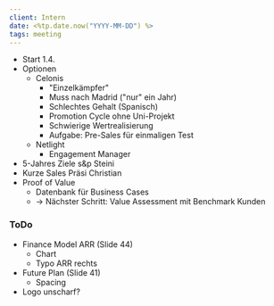 ```yaml
---
client: Intern
date: <%tp.date.now("YYYY-MM-DD") %>
tags: meeting
---
```


- Start 1.4.
- Optionen
	- Celonis
		- "Einzelkämpfer"
		- Muss nach Madrid ("nur" ein Jahr)
		- Schlechtes Gehalt (Spanisch)
		- Promotion Cycle ohne Uni-Projekt
		- Schwierige Wertrealisierung
		- Aufgabe: Pre-Sales für einmaligen Test
	- Netlight
		- Engagement Manager
- 5-Jahres Ziele s&p Steini
- Kurze Sales Präsi Christian
- Proof of Value
	- Datenbank für Business Cases
	- -> Nächster Schritt: Value Assessment mit Benchmark Kunden



### ToDo
- Finance Model ARR (Slide 44)
	- Chart
	- Typo ARR rechts
- Future Plan (Slide 41)
	- Spacing
- Logo unscharf?